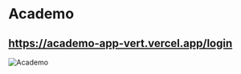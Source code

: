 # Academo
## https://academo-app-vert.vercel.app/login
![Academo](https://res.cloudinary.com/dvovmo7yu/image/upload/v1653102581/academo/academo-app-vert.vercel.app__1_mkdqtt.png)
